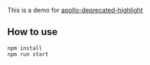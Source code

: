 This is a demo for [apollo-deprecated-highlight](https://www.npmjs.com/package/apollo-deprecated-highlight)

## How to use

```
npm install
npm run start
```